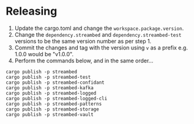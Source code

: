 Releasing
===

1. Update the cargo.toml and change the `workspace.package.version`.
2. Change the `dependency.streambed` and `dependency.streambed-test` versions to be the same version number as per step 1.
3. Commit the changes and tag with the version using `v` as a prefix e.g. 1.0.0 would be "v1.0.0".
4. Perform the commands below, and in the same order...

```
cargo publish -p streambed
cargo publish -p streambed-test
cargo publish -p streambed-confidant
cargo publish -p streambed-kafka
cargo publish -p streambed-logged
cargo publish -p streambed-logged-cli
cargo publish -p streambed-patterns
cargo publish -p streambed-storage
cargo publish -p streambed-vault
```